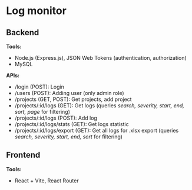 # Log monitor

## Backend

**Tools:**

- Node.js (Express.js), JSON Web Tokens (authentication, authorization)
- MySQL

**APIs:**

- /login (POST): Login
- /users (POST): Adding user (only admin role)
- /projects (GET, POST): Get projects, add project
- /projects/:id/logs (GET): Get logs (queries _search, severity, start, end, sort, page_ for filtering)
- /projects/:id/logs (POST): Add log
- /projects/:id/logs/stats (GET): Get logs statistic
- /projects/:id/logs/export (GET): Get all logs for .xlsx export (queries _search, severity, start, end, sort_ for filtering)

## Frontend

**Tools:**

- React + Vite, React Router
